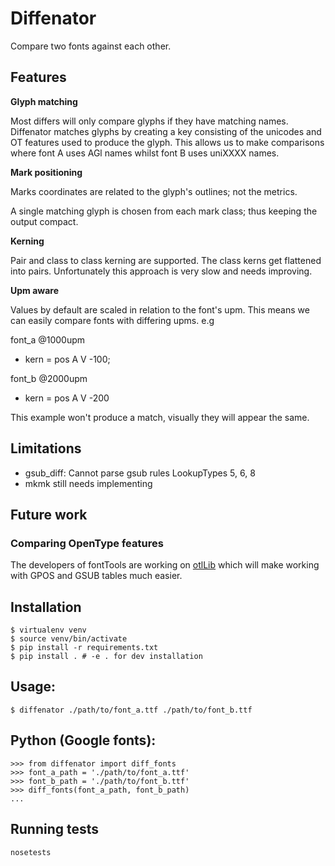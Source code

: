 # Diffenator

Compare two fonts against each other.

## Features

**Glyph matching**

Most differs will only compare glyphs if they have matching names. Diffenator matches glyphs by creating a key consisting of the unicodes and OT features used to produce the glyph. This allows us to make comparisons where font A uses AGl names whilst font B uses uniXXXX names.

**Mark positioning**

Marks coordinates are related to the glyph's outlines; not the metrics.

A single matching glyph is chosen from each mark class; thus keeping the output compact.

**Kerning**

Pair and class to class kerning are supported. The class kerns get flattened into pairs. Unfortunately this approach is very slow and needs improving.


**Upm aware**

Values by default are scaled in relation to the font's upm. This means we can easily compare fonts with differing upms. e.g

font_a @1000upm

- kern = pos A V -100;


font_b @2000upm

- kern = pos A V -200

This example won't produce a match, visually they will appear the same.


## Limitations

- gsub_diff: Cannot parse gsub rules LookupTypes 5, 6, 8
- mkmk still needs implementing


## Future work

### Comparing OpenType features

The developers of fontTools are working on [otlLib](https://github.com/fonttools/fonttools/issues/468) which will make working with GPOS and GSUB tables much easier.


## Installation
```
$ virtualenv venv
$ source venv/bin/activate
$ pip install -r requirements.txt
$ pip install . # -e . for dev installation
```

## Usage:

```
$ diffenator ./path/to/font_a.ttf ./path/to/font_b.ttf
```

## Python (Google fonts):

```
>>> from diffenator import diff_fonts
>>> font_a_path = './path/to/font_a.ttf'
>>> font_b_path = './path/to/font_b.ttf'
>>> diff_fonts(font_a_path, font_b_path)
...
```

## Running tests
```
nosetests
```